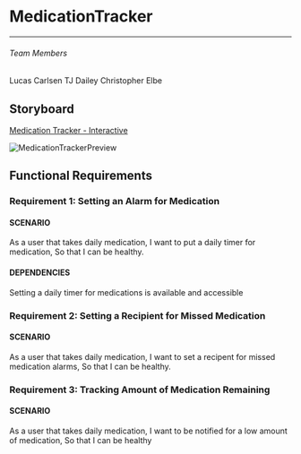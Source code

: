 # MedicationTracker
---
###### Team Members

Lucas Carlsen
TJ Dailey
Christopher Elbe

## Storyboard
[Medication Tracker - Interactive](https://invis.io/PA132AJX8ZFE)

![MedicationTrackerPreview](https://user-images.githubusercontent.com/54542601/197643401-6b9decb7-b53a-49d6-bd3f-3b8f7e740ac4.png)


## Functional Requirements

### Requirement 1: Setting an Alarm for Medication
#### SCENARIO
As a user that takes daily medication,
I want to put a daily timer for medication,
So that I can be healthy.
#### DEPENDENCIES
Setting a daily timer for medications is available and accessible

### Requirement 2: Setting a Recipient for Missed Medication
#### SCENARIO
As a user that takes daily medication,
I want to set a recipent for missed medication alarms,
So that I can be healthy.

### Requirement 3: Tracking Amount of Medication Remaining
#### SCENARIO
As a user that takes daily medication,
I want to be notified for a low amount of medication,
So that I can be healthy

